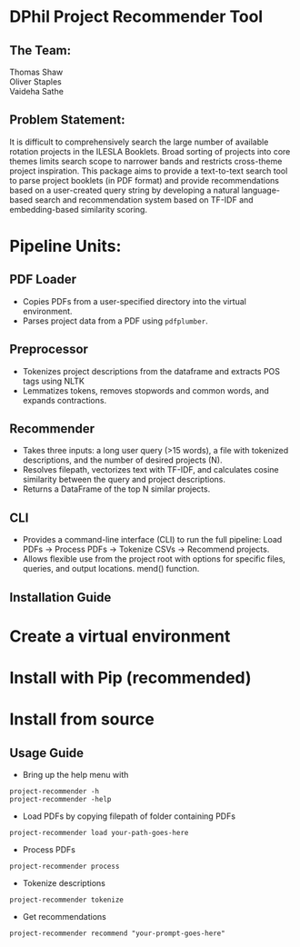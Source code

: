 # DPhil Project Recommender Tool 
## The Team:
Thomas Shaw\
Oliver Staples\
Vaideha Sathe

## Problem Statement:
It is difficult to comprehensively search the large number of available rotation projects in the ILESLA Booklets. Broad sorting of projects into core themes limits search scope to narrower bands and restricts cross-theme project inspiration. This package aims to provide a text-to-text search tool to parse project booklets (in PDF format) and provide recommendations based on a user-created query string by developing a natural language-based search and recommendation system based on TF-IDF and embedding-based similarity scoring.

# Pipeline Units:
## PDF Loader
* Copies PDFs from a user-specified directory into the virtual environment.
* Parses project data from a PDF using `pdfplumber`.

## Preprocessor
* Tokenizes project descriptions from the dataframe and extracts POS tags using NLTK
* Lemmatizes tokens, removes stopwords and common words, and expands contractions.

## Recommender
* Takes three inputs: a long user query (>15 words), a file with tokenized descriptions, and the number of desired projects (N).
* Resolves filepath, vectorizes text with TF-IDF, and calculates cosine similarity between the query and project descriptions.
* Returns a DataFrame of the top N similar projects.

## CLI
* Provides a command-line interface (CLI) to run the full pipeline: Load PDFs → Process PDFs → Tokenize CSVs → Recommend projects.
* Allows flexible use from the project root with options for specific files, queries, and output locations.
mend() function.

## Installation Guide
# Create a virtual environment
# Install with Pip (recommended)
# Install from source

## Usage Guide
* Bring up the help menu with 
```
project-recommender -h
project-recommender -help
```
* Load PDFs by copying filepath of folder containing PDFs
```
project-recommender load your-path-goes-here
```
* Process PDFs
```
project-recommender process
```
* Tokenize descriptions
```
project-recommender tokenize
```
* Get recommendations
```
project-recommender recommend "your-prompt-goes-here"
```
